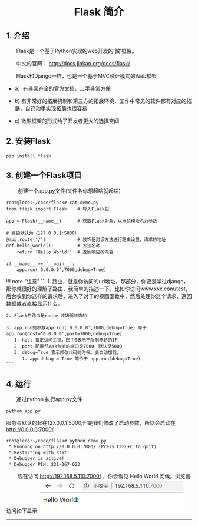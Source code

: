 
<center><h1> Flask 简介 </h1></center>

## 1. 介绍
&#160; &#160; &#160; &#160;Flask是一个基于Python实现的web开发的'微'框架。

&#160; &#160; &#160; &#160;中文的官网： http://docs.jinkan.org/docs/flask/

&#160; &#160; &#160; &#160;Flask和Django一样，也是一个基于MVC设计模式的Web框架

- a）有非常齐全的官方文档，上手非常方便

- b) 有非常好的拓展机制和第三方的拓展环境，工作中常见的软件都有对应的拓展，自己动手实现拓展也很容易
 
- c) 微型框架的形式给了开发者更大的选择空间

## 2. 安装Flask
```
pip install flask
```
## 3. 创建一个Flask项目
&#160; &#160; &#160; &#160; 创建一个app.py文件(文件名你想起啥就起啥)


```
root@leco:~/code/flask# cat demo.py
from flask import Flask    # 导入Flask包

app = Flask(__name__)      # 获取Flask对象，以当前模块名为参数

# 路由默认为（127.0.0.1:5000）
@app.route('/')            # 装饰器对该方法进行路由设置，请求的地址
def hello_world():         # 方法名称
    return 'Hello World!'  # 返回响应的内容

if __name__ == '__main__':
    app.run('0.0.0.0',7000,debug=True)
```

!!! note "注意"
    ```
    1. 路由，就是你访问的url地址，那部分，你要是学过django，那你就很好的理解了路由，我简单的描述一下。比如你访问www.xxx.com/test，
       后台收到你这样的请求后，进入了对于的视图函数中，然后处理你这个请求，返回数据或者直接显示什么。
    
    2. Flask的路由是route 装饰器装饰的
    
    3. app.run的参数app.run('0.0.0.0',7000,debug=True) 等于 app.run(host='0.0.0.0',port=7000,debug=True)
       1. host 指定访问主机，四个0表示不限制来访的IP
       2. port 配置flask监听的端口是7000，默认是5000
       3. debug=True 表示修改代码的时候。会自动加载。
          1. app.debug = True 等价于 app.run(debug=True)
    ```

## 4. 运行
&#160; &#160; &#160; &#160;通过python 执行app.py文件

```
python app.py
```
服务会默认的起在127.0.0.1:5000,但是我们修改了启动参数，所以会启动在
http://0.0.0.0:7000/

```
root@leco:~/code/flask# python demo.py
 * Running on http://0.0.0.0:7000/ (Press CTRL+C to quit)
 * Restarting with stat
 * Debugger is active!
 * Debugger PIN: 231-067-023

```
&#160; &#160; &#160; &#160; 现在访问 http://192.168.5.110:7000/ ，你会看见 Hello World 问候。浏览器访问如下显示:
![start flask](../../pictures/flask/info.png)

---